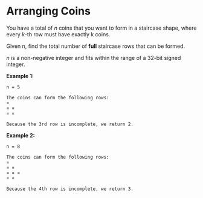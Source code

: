 # Arranging Coins

You have a total of _n_ coins that you want to form in a staircase shape, where every _k_-th row must have exactly k coins.

Given n, find the total number of __full__ staircase rows that can be formed.

_n_ is a non-negative integer and fits within the range of a 32-bit signed integer.

__Example 1:__

```
n = 5

The coins can form the following rows:
¤
¤ ¤
¤ ¤

Because the 3rd row is incomplete, we return 2.
```

__Example 2:__

```
n = 8

The coins can form the following rows:
¤
¤ ¤
¤ ¤ ¤
¤ ¤

Because the 4th row is incomplete, we return 3.
```
